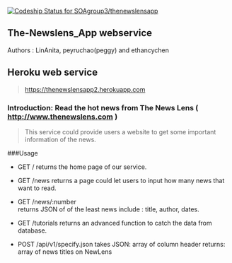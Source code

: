 
[ ![Codeship Status for SOAgroup3/thenewslensapp](https://codeship.io/projects/86602b00-4893-0132-feef-3e491b2feacc/status)](https://codeship.io/projects/45905)

## The-Newslens_App webservice

Authors : LinAnita, peyruchao(peggy) and ethancychen

## Heroku web service

> https://thenewslensapp2.herokuapp.com

### Introduction: Read the hot news from The News Lens ( http://www.thenewslens.com )

> This service could provide users a website to get some important information of the news.


###Usage

- GET   /
   returns the home page of our service.

- GET   /news
   returns a page could let users to input how many news that want to read.

- GET   /news/:number   
   returns JSON of <number> of the least news include : title, author, dates.

- GET   /tutorials
   returns an advanced function to catch the data from database.

- POST  /api/v1/specify.json
   takes JSON: array of column header
   returns: array of news titles on NewLens 
